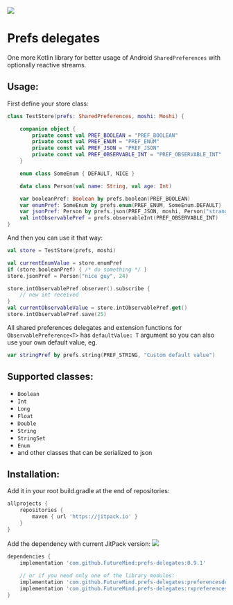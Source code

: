 [![](https://jitpack.io/v/FutureMind/prefs-delegates.svg)](https://jitpack.io/#FutureMind/prefs-delegates)

# Prefs delegates
One more Kotlin library for better usage of Android `SharedPreferences` with optionally reactive streams. 

## Usage:

First define your store class:

```kotlin
class TestStore(prefs: SharedPreferences, moshi: Moshi) {

    companion object {
        private const val PREF_BOOLEAN = "PREF_BOOLEAN"
        private const val PREF_ENUM = "PREF_ENUM"
        private const val PREF_JSON = "PREF_JSON"
        private const val PREF_OBSERVABLE_INT = "PREF_OBSERVABLE_INT"
    }

    enum class SomeEnum { DEFAULT, NICE }

    data class Person(val name: String, val age: Int)

    var booleanPref: Boolean by prefs.boolean(PREF_BOOLEAN)
    var enumPref: SomeEnum by prefs.enum(PREF_ENUM, SomeEnum.DEFAULT)
    var jsonPref: Person by prefs.json(PREF_JSON, moshi, Person("stranger", 23))
    val intObservablePref = prefs.observableInt(PREF_OBSERVABLE_INT)
}
```

And then you can use it that way:

```kotlin
val store = TestStore(prefs, moshi)

val currentEnumValue = store.enumPref
if (store.booleanPref) { /* do something */ }
store.jsonPref = Person("nice guy", 24)

store.intObservablePref.observer().subscribe {
    // new int received
}
val currentObservableValue = store.intObservablePref.get()
store.intObservablePref.save(25)
```

All shared preferences delegates and extension functions for `ObservablePreference<T>`
has `defaultValue: T` argument so you can also use your own default value, eg.

```kotlin
var stringPref by prefs.string(PREF_STRING, "Custom default value")
```

## Supported classes:

* `Boolean`
* `Int`
* `Long`
* `Float`
* `Double`
* `String`
* `StringSet`
* `Enum`
* and other classes that can be serialized to json 

## Installation:

Add it in your root build.gradle at the end of repositories:

```groovy
allprojects {
    repositories {
        maven { url 'https://jitpack.io' }
    }
}
```

Add the dependency with current JitPack version: [![](https://jitpack.io/v/FutureMind/prefs-delegates.svg)](https://jitpack.io/#FutureMind/prefs-delegates)

```groovy
dependencies {
    implementation 'com.github.FutureMind:prefs-delegates:0.9.1'
    
    // or if you need only one of the library modules:
    implementation 'com.github.FutureMind.prefs-delegates:preferencesdelegates:0.9.1'
    implementation 'com.github.FutureMind.prefs-delegates:rxpreferencesdelegates:0.9.1'
}
```
